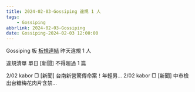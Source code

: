 ```yaml
---
title: 2024-02-03-Gossiping 違規 1 人
tags:
    - Gossiping
abbrlink: 2024-02-03-Gossiping
date: Gossiping-2024-02-03 12:00:00
---
```

Gossiping 板 [板規連結](https://www.ptt.cc/bbs/Gossiping/M.1637425085.A.07D.html)
昨天違規 1 人
<!-- more -->

違規清單
單日 [新聞] 不得超過 1 篇

2/02 kabor □ [新聞] 台南新營驚傳命案！年輕男…
2/02 kabor □ [新聞] 中市檢出台糖梅花肉片含禁…